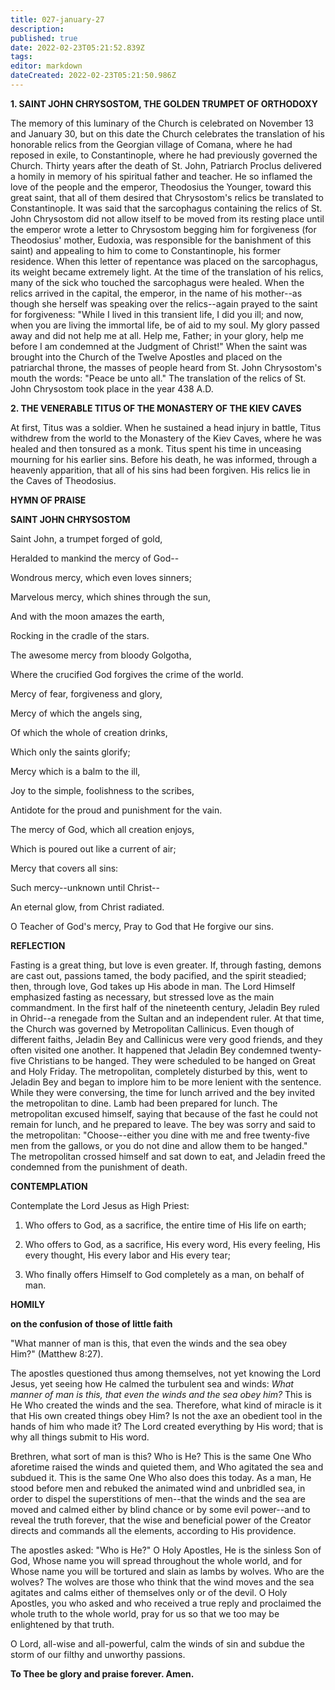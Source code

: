 ```yaml
---
title: 027-january-27
description: 
published: true
date: 2022-02-23T05:21:52.839Z
tags: 
editor: markdown
dateCreated: 2022-02-23T05:21:50.986Z
---
```



**1. SAINT JOHN CHRYSOSTOM, THE GOLDEN TRUMPET OF ORTHODOXY**

The memory of this luminary of the Church is celebrated on November 13 and January 30, but on this date the Church celebrates the translation of his honorable relics from the Georgian village of Comana, where he had reposed in exile, to Constantinople, where he had previously governed the Church. Thirty years after the death of St. John, Patriarch Proclus delivered a homily in memory of his spiritual father and teacher. He so inflamed the love of the people and the emperor, Theodosius the Younger, toward this great saint, that all of them desired that Chrysostom's relics be translated to Constantinople. It was said that the sarcophagus containing the relics of St. John Chrysostom did not allow itself to be moved from its resting place until the emperor wrote a letter to Chrysostom begging him for forgiveness (for Theodosius' mother, Eudoxia, was responsible for the banishment of this saint) and appealing to him to come to Constantinople, his former residence. When this letter of repentance was placed on the sarcophagus, its weight became extremely light. At the time of the translation of his relics, many of the sick who touched the sarcophagus were healed. When the relics arrived in the capital, the emperor, in the name of his mother--as though she herself was speaking over the relics--again prayed to the saint for forgiveness: "While I lived in this transient life, I did you ill; and now, when you are living the immortal life, be of aid to my soul. My glory passed away and did not help me at all. Help me, Father; in your glory, help me before I am condemned at the Judgment of Christ!" When the saint was brought into the Church of the Twelve Apostles and placed on the patriarchal throne, the masses of people heard from St. John Chrysostom's mouth the words: "Peace be unto all." The translation of the relics of St. John Chrysostom took place in the year 438 A.D.

**2. THE VENERABLE TITUS OF THE MONASTERY OF THE KIEV CAVES**

At first, Titus was a soldier. When he sustained a head injury in battle, Titus withdrew from the world to the Monastery of the Kiev Caves, where he was healed and then tonsured as a monk. Titus spent his time in unceasing mourning for his earlier sins. Before his death, he was informed, through a heavenly apparition, that all of his sins had been forgiven. His relics lie in the Caves of Theodosius.



**HYMN OF PRAISE**

**SAINT JOHN CHRYSOSTOM**

Saint John, a trumpet forged of gold,

Heralded to mankind the mercy of God--

Wondrous mercy, which even loves sinners;

Marvelous mercy, which shines through the sun,

And with the moon amazes the earth,

Rocking in the cradle of the stars.

The awesome mercy from bloody Golgotha,

Where the crucified God forgives the crime of the world.

Mercy of fear, forgiveness and glory,

Mercy of which the angels sing,

Of which the whole of creation drinks,

Which only the saints glorify;

Mercy which is a balm to the ill,

Joy to the simple, foolishness to the scribes,

Antidote for the proud and punishment for the vain.

The mercy of God, which all creation enjoys,

Which is poured out like a current of air;

Mercy that covers all sins:

Such mercy--unknown until Christ--

An eternal glow, from Christ radiated.

O Teacher of God's mercy,
Pray to God that He forgive our sins.

**REFLECTION**

Fasting is a great thing, but love is even greater. If, through fasting, demons are cast out, passions tamed, the body pacified, and the spirit steadied; then, through love, God takes up His abode in man. The Lord Himself emphasized fasting as necessary, but stressed love as the main commandment. In the first half of the nineteenth century, Jeladin Bey ruled in Ohrid--a renegade from the Sultan and an independent ruler. At that time, the Church was governed by Metropolitan Callinicus. Even though of different faiths, Jeladin Bey and Callinicus were very good friends, and they often visited one another. It happened that Jeladin Bey condemned twenty-five Christians to be hanged. They were scheduled to be hanged on Great and Holy Friday. The metropolitan, completely disturbed by this, went to Jeladin Bey and began to implore him to be more lenient with the sentence. While they were conversing, the time for lunch arrived and the bey invited the metropolitan to dine. Lamb had been prepared for lunch. The metropolitan excused himself, saying that because of the fast he could not remain for lunch, and he prepared to leave. The bey was sorry and said to the metropolitan: "Choose--either you dine with me and free twenty-five men from the gallows, or you do not dine and allow them to be hanged." The metropolitan crossed himself and sat down to eat, and Jeladin freed the condemned from the punishment of death.

**CONTEMPLATION**

Contemplate the Lord Jesus as High Priest:

1.  Who offers to God, as a sacrifice, the entire time of His life on earth;

1.  Who offers to God, as a sacrifice, His every word, His every feeling, His every thought, His every labor and His every tear;

1.  Who finally offers Himself to God completely as a man, on behalf of man.



**HOMILY**

**on the confusion of those of little faith**

"What manner of man is this, that even the winds and the sea obey Him?" (Matthew 8:27).

The apostles questioned thus among themselves, not yet knowing the Lord Jesus, yet seeing how He calmed the turbulent sea and winds: *What manner of man is this, that even the winds and the sea obey him?* This is He Who created the winds and the sea. Therefore, what kind of miracle is it that His own created things obey Him? Is not the axe an obedient tool in the hands of him who made it? The Lord created everything by His word; that is why all things submit to His word.

Brethren, what sort of man is this? Who is He? This is the same One Who aforetime raised the winds and quieted them, and Who agitated the sea and subdued it. This is the same One Who also does this today. As a man, He stood before men and rebuked the animated wind and unbridled sea, in order to dispel the superstitions of men--that the winds and the sea are moved and calmed either by blind chance or by some evil power--and to reveal the truth forever, that the wise and beneficial power of the Creator directs and commands all the elements, according to His providence.

The apostles asked: "Who is He?" O Holy Apostles, He is the sinless Son of God, Whose name you will spread throughout the whole world, and for Whose name you will be tortured and slain as lambs by wolves. Who are the wolves? The wolves are those who think that the wind moves and the sea agitates and calms either of themselves only or of the devil. O Holy Apostles, you who asked and who received a true reply and proclaimed the whole truth to the whole world, pray for us so that we too may be enlightened by that truth.

O Lord, all-wise and all-powerful, calm the winds of sin and subdue the storm of our filthy and unworthy passions.

**To Thee be glory and praise forever. Amen.**

 
